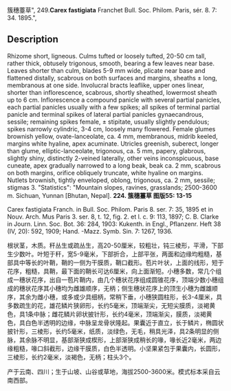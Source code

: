 簇穗薹草",
249.**Carex fastigiata** Franchet Bull. Soc. Philom. Paris, sér. 8. 7: 34. 1895.",

## Description
Rhizome short, ligneous. Culms tufted or loosely tufted, 20-50 cm tall, rather thick, obtusely trigonous, smooth, bearing a few leaves near base. Leaves shorter than culm, blades 5-9 mm wide, plicate near base and flattened distally, scabrous on both surfaces and margins, sheaths ± long, membranous at one side. Involucral bracts leaflike, upper ones linear, shorter than inflorescence, scabrous, shortly sheathed, lowermost sheath up to 6 cm. Inflorescence a compound panicle with several partial panicles, each partial panicles usually with a few spikes; all spikes of terminal partial panicle and terminal spikes of lateral partial panicles gynaecandrous, sessile; remaining spikes female, ± stipitate, usually slightly pendulous; spikes narrowly cylindric, 3-4 cm, loosely many flowered. Female glumes brownish yellow, ovate-lanceolate, ca. 4 mm, membranous, midrib keeled, margins white hyaline, apex acuminate. Utricles greenish, suberect, longer than glume, elliptic-lanceolate, trigonous, ca. 5 mm, papery, glabrous, slightly shiny, distinctly 2-veined laterally, other veins inconspicuous, base cuneate, apex gradually narrowed to a long beak, beak ca. 2 mm, scabrous on both margins, orifice obliquely truncate, white hyaline on margins. Nutlets brownish, tightly enveloped, oblong, trigonous, ca. 2 mm, sessile; stigmas 3.
  "Statistics": "Mountain slopes, ravines, grasslands; 2500-3600 m. Sichuan, Yunnan [Bhutan, Nepal].
**224. 簇穗薹草 图版55: 13-15**

Carex fastigiata Franch. in Bull. Soc. Philom. Paris 8. ser. 7: 35, 1895 et in Nouv. Arch. Mus Paris 3. ser. 8, t. 12, fig. 2. et l. c. 9: 113, 1897; C. B. Clarke in Journ. Linn. Soc. Bot. 36: 284, 1903: Kukenth. in Engl., Pflanzenr. Heft 38 (IV, 20): 592, 1909; Hand. -Mazz. Symb. Sin. 7: 1267, 1936.

根状茎，木质。秆丛生或疏丛生，高20-50厘米，较粗壮，钝三棱形，平滑，下部生少数叶。叶短于秆，宽5-9毫米，下部折合，上部平张，两面和边缘均粗糙，基部具中等长的叶鞘，鞘的一侧为干膜质，鞘口截形。苞片叶状，上面的线形，短于花序，粗糙，具鞘，最下面的鞘长可达6厘米，向上面渐短。小穗多数，常几个组成一穗状花序，出自一苞片鞘内，由几个穗状花序组成圆锥花序，顶端少数小穗组成的穗状花序其小穗均为雌雄顺序，无柄；侧生穗状花序上的顶生小穗为雌雄顺序，其余为雌小穗，或多或少具细柄，常稍下垂，小穗狭圆柱形，长3-4厘米，具多数疏生的花，雄花鳞片狭卵形，长约5毫米，顶端渐尖，无短尖膜质，淡褐黄色，具1条中脉；雌花鳞片卵状披针形，长约4毫米，顶端渐尖，膜质，淡褐黄色，具白色半透明的边缘，中脉呈龙骨状隆起。果囊近于直立，长于鳞片，椭圆状披针形，三棱形，长约5毫米，纸质，淡绿色，无毛，稍具光泽，具2条明显的侧脉，其余脉不明显，基部渐狭成楔形，上部渐狭成稍长的喙，喙长近2毫米，两边缘粗糙，喙口斜截形，边缘干膜质，白色半透明。小坚果紧包于果囊内，长圆形，三棱形，长约2毫米，淡褐色，无柄；柱头3个。

产于云南、四川；生于山坡、山谷或草地，海拔2500-3600米。模式标本采自云南西部。
